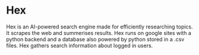 # Hex
Hex is an AI-powered search engine made for efficiently researching topics. It scrapes the web and summerises results. Hex runs on google sites with a python backend and a database also powered by python stored in a .csv files. Hex gathers search information about logged in users.
